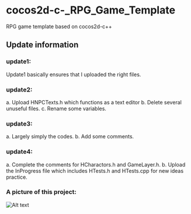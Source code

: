 # cocos2d-c-_RPG_Game_Template
RPG game template based on cocos2d-c++


  
## Update information
### update1: 
   Update1 basically ensures that I uploaded the right files.
       
### update2:
   a. Upload HNPCTexts.h which functions as a text editor
   b. Delete several unuseful files.
   c. Rename some variables.
### update3:
   a. Largely simply the codes.
   b. Add some comments. 
### update4:
   a. Complete the comments for HCharactors.h and GameLayer.h.
   b. Upload the InProgress file which includes HTests.h and HTests.cpp for new ideas practice.
   
        
### A picture of this project:
![Alt text](exampleCC.jpg?raw=true "Optional Title")

